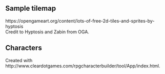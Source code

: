 <h2>Sample tilemap</h2>
https://opengameart.org/content/lots-of-free-2d-tiles-and-sprites-by-hyptosis<br/>
Credit to Hyptosis and Zabin from OGA.
<h2>Characters</h2>
Created with http://www.cleardotgames.com/rpgcharacterbuilder/tool/App/index.html.
